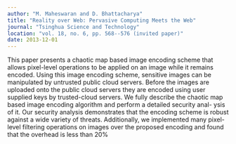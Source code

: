 ```yaml
---
author: "M. Maheswaran and D. Bhattacharya"
title: "Reality over Web: Pervasive Computing Meets the Web"
journal: "Tsinghua Science and Technology"
location: "vol. 18, no. 6, pp. 568--576 (invited paper)"
date: 2013-12-01
---
```

This paper presents a chaotic map based image encoding scheme that allows pixel-level operations to be applied on an image while it remains encoded. Using this image encoding scheme, sensitive images can be manipulated by untrusted public cloud servers. Before the images are uploaded onto the public cloud servers they are encoded using user supplied keys by trusted-cloud servers. We fully describe the chaotic map based image encoding algorithm and perform a detailed security anal- ysis of it. Our security analysis demonstrates that the encoding scheme is robust against a wide variety of threats. Additionally, we implemented many pixel-level filtering operations on images over the proposed encoding and found that the overhead is less than 20%